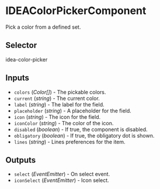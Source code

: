 # IDEAColorPickerComponent

Pick a color from a defined set.

## Selector

idea-color-picker

## Inputs

- `colors` (*Color[]*) - The pickable colors.
- `current` (*string*) - The current color.
- `label` (*string*) - The label for the field.
- `placeholder` (*string*) - A placeholder for the field.
- `icon` (*string*) - The icon for the field.
- `iconColor` (*string*) - The color of the icon.
- `disabled` (*boolean*) - If true, the component is disabled.
- `obligatory` (*boolean*) - If true, the obligatory dot is shown.
- `lines` (*string*) - Lines preferences for the item.

## Outputs

- `select` (*EventEmitter<string>*) - On select event.
- `iconSelect` (*EventEmitter<void>*) - Icon select.
